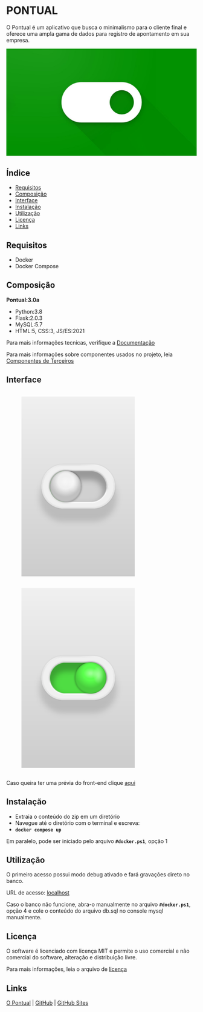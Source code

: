 # PONTUAL

O Pontual é um aplicativo que busca o minimalismo para o cliente final e oferece uma ampla gama de dados para registro de apontamento em sua empresa.

![WallPaper](views/static/public/graph/1280x720.jpg)
    
## Índice

- [Requisitos](#requisitos)
- [Composição](#composição) 
- [Interface](#interface)
- [Instalação](#instalação)
- [Utilização](#utilização)
- [Licença](#licença)
- [Links](#links)

## Requisitos
- Docker
- Docker Compose

## Composição
**Pontual:3.0a**
- Python:3.8
- Flask:2.0.3
- MySQL:5.7
- HTML:5, CSS:3, JS/ES:2021

Para mais informações tecnicas, verifique a [Documentação](docs/index.md)

Para mais informações sobre componentes usados no projeto, leia [Componentes de Terceiros](THIRD-PARTY.md)

## Interface
<div style="display: flex; flex-wrap: wrap; justify-content: space-between;">
<figure> <img width="300" height="475" src="views/static/public/graph/screenshots/checkbox-off.png"> </figure>
<figure> <img width="300" height="475" src="views/static/public/graph/screenshots/checkbox-on.png"> </figure>
</div>

Caso queira ter uma prévia do front-end clique [aqui](views/static/funcionario.html)

## Instalação
- Extraia o conteúdo do zip em um diretório
- Navegue até o diretório com o terminal e escreva: 
- **`docker compose up`**

Em paralelo, pode ser iniciado pelo arquivo **`#docker.ps1`**, opção 1

## Utilização

O primeiro acesso possui modo debug ativado e fará gravações direto no banco.

URL de acesso: [localhost](http://localhost/)

Caso o banco não funcione, abra-o manualmente no arquivo **`#docker.ps1`**, opção 4 e cole o conteúdo do arquivo db.sql no console mysql manualmente.

## Licença

O software é licenciado com licença MIT e permite o uso comercial e não comercial do software, alteração e distribuição livre. 

Para mais informações, leia o arquivo de [licença](LICENSE)

## Links

[O Pontual](https://opontual.app) | [GitHub](https://github.com/JonnyPaes/Pontual) | [GitHub Sites](https://JonnyPaes.github.io/Pontual)
